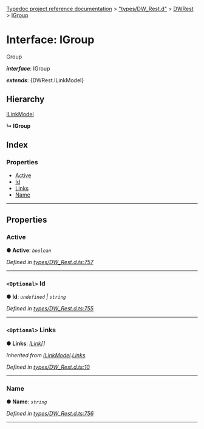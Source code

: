 [Typedoc project reference documentation](../README.md) > ["types/DW_Rest.d"](../modules/_types_dw_rest_d_.md) > [DWRest](../modules/_types_dw_rest_d_.dwrest.md) > [IGroup](../interfaces/_types_dw_rest_d_.dwrest.igroup.md)

# Interface: IGroup

Group

*__interface__*: IGroup

*__extends__*: {DWRest.ILinkModel}

## Hierarchy

 [ILinkModel](_types_dw_rest_d_.dwrest.ilinkmodel.md)

**↳ IGroup**

## Index

### Properties

* [Active](_types_dw_rest_d_.dwrest.igroup.md#active)
* [Id](_types_dw_rest_d_.dwrest.igroup.md#id)
* [Links](_types_dw_rest_d_.dwrest.igroup.md#links)
* [Name](_types_dw_rest_d_.dwrest.igroup.md#name)

---

## Properties

<a id="active"></a>

###  Active

**● Active**: *`boolean`*

*Defined in [types/DW_Rest.d.ts:757](https://github.com/DocuWare/REST-Sample-TS/blob/a4697e2/src/types/DW_Rest.d.ts#L757)*

___
<a id="id"></a>

### `<Optional>` Id

**● Id**: *`undefined` \| `string`*

*Defined in [types/DW_Rest.d.ts:755](https://github.com/DocuWare/REST-Sample-TS/blob/a4697e2/src/types/DW_Rest.d.ts#L755)*

___
<a id="links"></a>

### `<Optional>` Links

**● Links**: *[ILink](_types_dw_rest_d_.dwrest.ilink.md)[]*

*Inherited from [ILinkModel](_types_dw_rest_d_.dwrest.ilinkmodel.md).[Links](_types_dw_rest_d_.dwrest.ilinkmodel.md#links)*

*Defined in [types/DW_Rest.d.ts:10](https://github.com/DocuWare/REST-Sample-TS/blob/a4697e2/src/types/DW_Rest.d.ts#L10)*

___
<a id="name"></a>

###  Name

**● Name**: *`string`*

*Defined in [types/DW_Rest.d.ts:756](https://github.com/DocuWare/REST-Sample-TS/blob/a4697e2/src/types/DW_Rest.d.ts#L756)*

___

